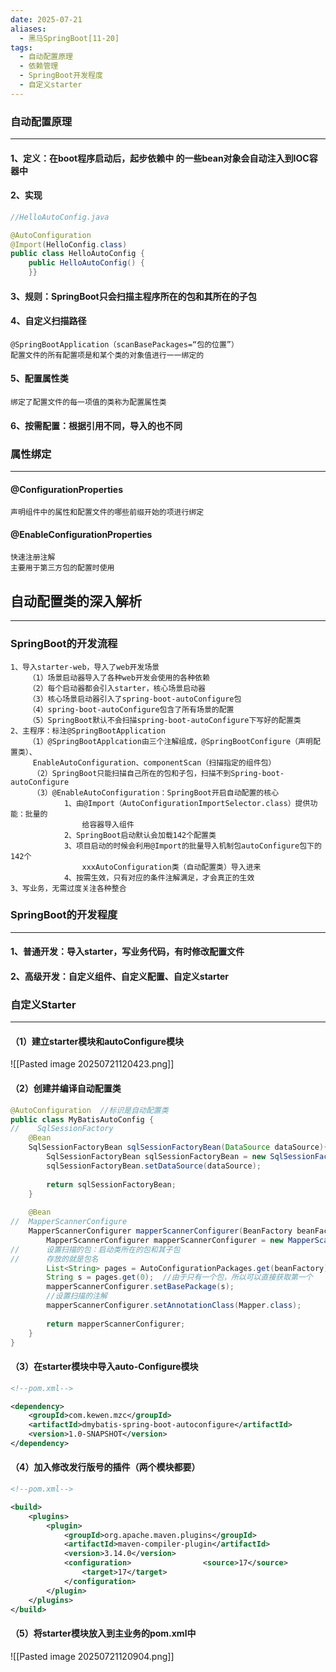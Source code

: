 ```yaml
---
date: 2025-07-21
aliases:
  - 黑马SpringBoot[11-20]
tags:
  - 自动配置原理
  - 依赖管理
  - SpringBoot开发程度
  - 自定义starter
---
```

### 自动配置原理
---
#### 1、定义：在boot程序启动后，起步依赖中 的一些bean对象会自动注入到IOC容器中
#### 2、实现
```java
//HelloAutoConfig.java

@AutoConfiguration  
@Import(HelloConfig.class)  
public class HelloAutoConfig {  
    public HelloAutoConfig() {  
    }}
```

#### 3、规则：SpringBoot只会扫描主程序所在的包和其所在的子包
#### 4、自定义扫描路径
	@SpringBootApplication（scanBasePackages=“包的位置”）
	配置文件的所有配置项是和某个类的对象值进行一一绑定的
#### 5、配置属性类
	绑定了配置文件的每一项值的类称为配置属性类
#### 6、按需配置：根据引用不同，导入的也不同



### 属性绑定
---
#### @ConfigurationProperties
	声明组件中的属性和配置文件的哪些前缀开始的项进行绑定
#### @EnableConfigurationProperties
	快速注册注解
	主要用于第三方包的配置时使用


## 自动配置类的深入解析
---
### SpringBoot的开发流程
	1、导入starter-web，导入了web开发场景
		（1）场景启动器导入了各种web开发会使用的各种依赖
		（2）每个启动器都会引入starter，核心场景启动器
		（3）核心场景启动器引入了spring-boot-autoConfigure包
		（4）spring-boot-autoConfigure包含了所有场景的配置
		（5）SpringBoot默认不会扫描spring-boot-autoConfigure下写好的配置类
	2、主程序：标注@SpringBootApplication
		（1）@SpringBootApplcation由三个注解组成，@SpringBootConfigure（声明配置类）、
		 EnableAutoConfiguration、componentScan（扫描指定的组件包）
		 （2）SpringBoot只能扫描自己所在的包和子包，扫描不到Spring-boot-autoConfigure
		 （3）@EnableAutoConfiguration：SpringBoot开启自动配置的核心
				1、由@Import（AutoConfigurationImportSelector.class）提供功能：批量的
					给容器导入组件
				2、SpringBoot启动默认会加载142个配置类
				3、项目启动的时候会利用@Import的批量导入机制包autoConfigure包下的142个
					xxxAutoConfiguration类（自动配置类）导入进来
				4、按需生效，只有对应的条件注解满足，才会真正的生效
	3、写业务，无需过度关注各种整合

### SpringBoot的开发程度
---
#### 1、普通开发：导入starter，写业务代码，有时修改配置文件
#### 2、高级开发：自定义组件、自定义配置、自定义starter


### 自定义Starter
---
#### （1）建立starter模块和autoConfigure模块
![[Pasted image 20250721120423.png]]
#### （2）创建并编译自动配置类
```java
@AutoConfiguration  //标识是自动配置类  
public class MyBatisAutoConfig {  
//    SqlSessionFactory  
    @Bean  
    SqlSessionFactoryBean sqlSessionFactoryBean(DataSource dataSource){  
        SqlSessionFactoryBean sqlSessionFactoryBean = new SqlSessionFactoryBean();  
        sqlSessionFactoryBean.setDataSource(dataSource);  
  
        return sqlSessionFactoryBean;  
    }  
  
    @Bean  
//  MapperScannerConfigure  
    MapperScannerConfigurer mapperScannerConfigurer(BeanFactory beanFactory){  
        MapperScannerConfigurer mapperScannerConfigurer = new MapperScannerConfigurer();  
//      设置扫描的包：启动类所在的包和其子包  
//      存放的就是包名  
        List<String> pages = AutoConfigurationPackages.get(beanFactory);  
        String s = pages.get(0);  //由于只有一个包，所以可以直接获取第一个  
        mapperScannerConfigurer.setBasePackage(s);  
        //设置扫描的注解  
        mapperScannerConfigurer.setAnnotationClass(Mapper.class);  
  
        return mapperScannerConfigurer;  
    }  
}
```

#### （3）在starter模块中导入auto-Configure模块
```xml
<!--pom.xml-->

<dependency>  
    <groupId>com.kewen.mzc</groupId>  
    <artifactId>dmybatis-spring-boot-autoconfigure</artifactId>  
    <version>1.0-SNAPSHOT</version>  
</dependency>
```

#### （4）加入修改发行版号的插件（两个模块都要）
```xml
<!--pom.xml-->

<build>  
    <plugins>  
        <plugin>  
            <groupId>org.apache.maven.plugins</groupId>  
            <artifactId>maven-compiler-plugin</artifactId>  
            <version>3.14.0</version>  
            <configuration>                <source>17</source>  
                <target>17</target>  
            </configuration>  
        </plugin>  
    </plugins>  
</build>
```

#### （5）将starter模块放入到主业务的pom.xml中
![[Pasted image 20250721120904.png]]
